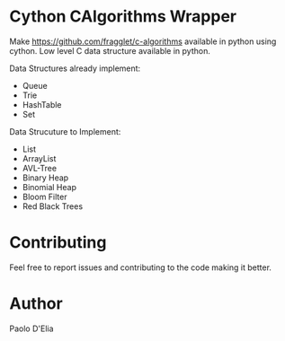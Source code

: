 # Cython CAlgorithms Wrapper

Make https://github.com/fragglet/c-algorithms available in python using cython. Low level C data structure available in python.

Data Structures already implement:
- Queue
- Trie
- HashTable
- Set 

Data Strucuture to Implement:
- List
- ArrayList
- AVL-Tree
- Binary Heap
- Binomial Heap
- Bloom Filter
- Red Black Trees

# Contributing

Feel free to report issues and contributing to the code making it better.

# Author

Paolo D'Elia 

